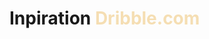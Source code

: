 # Inpiration <a style="color:wheat" herf='https://dribbble.com/shots/22206428-Art-Galley-Website-Design'>Dribble.com</a>


